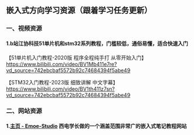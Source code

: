 ## 嵌入式方向学习资源（跟着学习任务更新）

### 一、视频资源

#### 1.b站江协科技51单片机和stm32系列教程，门槛较低，通俗易懂，适合快速入门

【51单片机入门教程-2020版 程序全程纯手打 从零开始入门】https://www.bilibili.com/video/BV1Mb411e7re?vd_source=742ebcbaf5572b92c74684394f5abe49

【STM32入门教程-2023版 细致讲解 中文字幕】https://www.bilibili.com/video/BV1th411z7sn?vd_source=742ebcbaf5572b92c74684394f5abe49





### 二、网站资源

#### 1.[主页 - Emoe-Studio](https://www.emoe.xyz/)   西电学长做的一个涵盖范围非常广的嵌入式笔记教程网站
